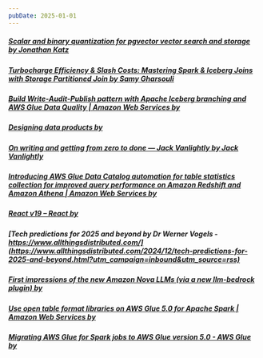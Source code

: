 ```yaml
---
pubDate: 2025-01-01
---
```


##### [Scalar and binary quantization for pgvector vector search and storage by Jonathan Katz](https://jkatz05.com/post/postgres/pgvector-scalar-binary-quantization/)
##### [Turbocharge Efficiency & Slash Costs: Mastering Spark & Iceberg Joins with Storage Partitioned Join by Samy Gharsouli](https://medium.com/expedia-group-tech/turbocharge-efficiency-slash-costs-mastering-spark-iceberg-joins-with-storage-partitioned-join-03fdc1ff75c0)
##### [Build Write-Audit-Publish pattern with Apache Iceberg branching and AWS Glue Data Quality | Amazon Web Services by ](https://aws.amazon.com/blogs/big-data/build-write-audit-publish-pattern-with-apache-iceberg-branching-and-aws-glue-data-quality/)
##### [Designing data products by ](https://martinfowler.com/articles/designing-data-products.html)
##### [On writing and getting from zero to done — Jack Vanlightly by Jack Vanlightly](https://jack-vanlightly.com/blog/2024/11/5/on-writing-and-getting-from-zero-to-done)
##### [Introducing AWS Glue Data Catalog automation for table statistics collection for improved query performance on Amazon Redshift and Amazon Athena | Amazon Web Services by ](https://aws.amazon.com/blogs/big-data/introducing-aws-glue-data-catalog-automation-for-table-statistics-collection-for-improved-query-performance-on-amazon-redshift-and-amazon-athena/)
##### [React v19 – React by ](https://react.dev/blog/2024/12/05/react-19)
##### [Tech predictions for 2025 and beyond by Dr Werner Vogels - https://www.allthingsdistributed.com/](https://www.allthingsdistributed.com/2024/12/tech-predictions-for-2025-and-beyond.html?utm_campaign=inbound&utm_source=rss)
##### [First impressions of the new Amazon Nova LLMs (via a new llm-bedrock plugin) by ](https://simonwillison.net/2024/Dec/4/amazon-nova/)
##### [Use open table format libraries on AWS Glue 5.0 for Apache Spark | Amazon Web Services by ](https://aws.amazon.com/blogs/big-data/use-open-table-format-libraries-on-aws-glue-5-0-for-apache-spark/)
##### [Migrating AWS Glue for Spark jobs to AWS Glue version 5.0 - AWS Glue by ](https://docs.aws.amazon.com/glue/latest/dg/migrating-version-50.html)